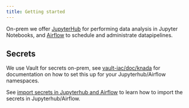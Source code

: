 ```yaml
---
title: Getting started
---
```


On-prem we offer [JupyterHub](jupyterhub.md) for performing data analysis in Jupyter Notebooks, and [Airflow](airflow.md)
to schedule and administrate datapipelines.

## Secrets

We use Vault for secrets on-prem, see [vault-iac/doc/knada](https://github.com/navikt/vault-iac/blob/master/doc/knada.md)
for documentation on how to set this up for your Jupyterhub/Airflow namespaces.

See [import secrets in Jupyterhub and Airflow](vault/#import-the-secrets-in-jupyterhub-and-airflow) to learn how to import 
the secrets in Jupyterhub/Airflow.
